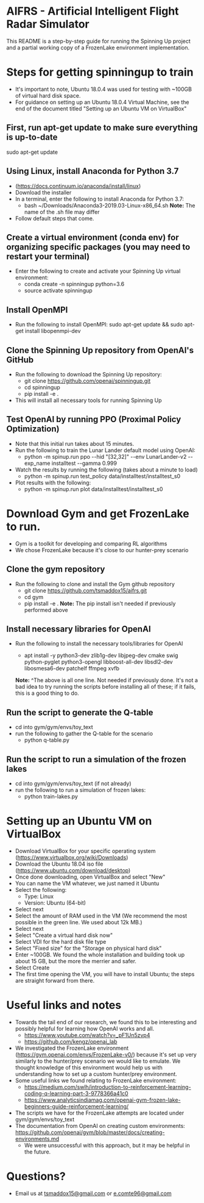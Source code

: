 # AIFRS - Artificial Intelligent Flight Radar Simulator
This README is a step-by-step guide for running the Spinning Up project and a partial working copy of a FrozenLake environment implementation.

# Steps for getting spinningup to train
- It's important to note, Ubuntu 18.0.4 was used for testing with ~100GB of virtual hard disk space.
- For guidance on setting up an Ubuntu 18.0.4 Virtual Machine, see the end of the document titled "Setting up an Ubuntu VM on VirtualBox"

## First, run apt-get update to make sure everything is up-to-date
sudo apt-get update

## Using Linux, install Anaconda for Python 3.7
- (https://docs.continuum.io/anaconda/install/linux)
- Download the installer
- In a terminal, enter the following to install Anaconda for Python 3.7:
  - bash ~/Downloads/Anaconda3-2019.03-Linux-x86_64.sh
		**Note:** The name of the .sh file may differ
- Follow default steps that come.

## Create a virtual environment (conda env) for organizing specific packages (you may need to restart your terminal)
- Enter the following to create and activate your Spinning Up virtual environment:
	- conda create -n spinningup python=3.6
	- source activate spinningup

## Install OpenMPI
- Run the following to install OpenMPI:
	sudo apt-get update && sudo apt-get install libopenmpi-dev

## Clone the Spinning Up repository from OpenAI's GitHub
- Run the following to download the Spinning Up repository:
	- git clone https://github.com/openai/spinningup.git
	- cd spinningup
	- pip install -e .
- This will install all necessary tools for running Spinning Up

## Test OpenAI by running PPO (Proximal Policy Optimization)
- Note that this initial run takes about 15 minutes.
- Run the following to train the Lunar Lander default model using OpenAI:
	- python -m spinup.run ppo --hid "[32,32]" --env LunarLander-v2 --exp_name installtest --gamma 0.999
- Watch the results by running the following (takes about a minute to load)
	- python -m spinup.run test_policy data/installtest/installtest_s0
- Plot results with the following:
	- python -m spinup.run plot data/installtest/installtest_s0

# Download Gym and get FrozenLake to run.
- Gym is a toolkit for developing and comparing RL algorithms
- We chose FrozenLake because it's close to our hunter-prey scenario

## Clone the gym repository
- Run the following to clone and install the Gym github repository
	- git clone https://github.com/tsmaddox15/aifrs.git
	- cd gym
	- pip install -e .
		**Note:** The pip install isn't needed if previously performed above

## Install necessary libraries for OpenAI
- Run the following to install the necessary tools/libraries for OpenAI
	- apt install -y python3-dev zlib1g-dev libjpeg-dev cmake swig python-pyglet python3-opengl libboost-all-dev libsdl2-dev libosmesa6-dev patchelf ffmpeg xvfb

    **Note:** ^The above is all one line. Not needed if previously done. It's not a bad idea to try running the scripts before installing all of these; if it fails, this is a good thing to do.

## Run the script to generate the Q-table
- cd into gym/gym/envs/toy_text
- run the following to gather the Q-table for the scenario
	- python q-table.py

## Run the script to run a simulation of the frozen lakes
- cd into gym/gym/envs/toy_text (if not already)
- run the following to run a simulation of frozen lakes:
	- python train-lakes.py

# Setting up an Ubuntu VM on VirtualBox
- Download VirtualBox for your specific operating system (https://www.virtualbox.org/wiki/Downloads)
- Download the Ubuntu 18.04 iso file (https://www.ubuntu.com/download/desktop)
- Once done downloading, open VirtualBox and select "New"
- You can name the VM whatever, we just named it Ubuntu
- Select the following:
  - Type: Linux
  - Version: Ubuntu (64-bit)
- Select next
- Select the amount of RAM used in the VM (We recommend the most possible in the green line. We used about 12k MB.)
- Select next
- Select "Create a virtual hard disk now"
- Select VDI for the hard disk file type
- Select "Fixed size" for the "Storage on physical hard disk"
- Enter ~100GB. We found the whole installation and building took up about 15 GB, but the more the merrier and safer.
- Select Create
- The first time opening the VM, you will have to install Ubuntu; the steps are straight forward from there.

# Useful links and notes
- Towards the tail end of our research, we found this to be interesting and possibly helpful for learning how OpenAI works and all.
  - https://www.youtube.com/watch?v=_pF1Un5zvp4
  - https://github.com/kengz/openai_lab
- We investigated the FrozenLake environment (https://gym.openai.com/envs/FrozenLake-v0/) because it's set up very similarly to the hunter/prey scenario we would like to emulate. We thought knowledge of this environment would help us with understanding how to set up a custom hunter/prey environment.
- Some useful links we found relating to FrozenLake environment:
  - https://medium.com/swlh/introduction-to-reinforcement-learning-coding-q-learning-part-3-9778366a41c0
  - https://www.analyticsindiamag.com/openai-gym-frozen-lake-beginners-guide-reinforcement-learning/
- The scripts we have for the FrozenLake attempts are located under gym/gym/envs/toy_text
- The documentation from OpenAI on creating custom environments: https://github.com/openai/gym/blob/master/docs/creating-environments.md
  - We were unsuccessful with this approach, but it may be helpful in the future.

# Questions?
- Email us at tsmaddox15@gmail.com or e.comte96@gmail.com
